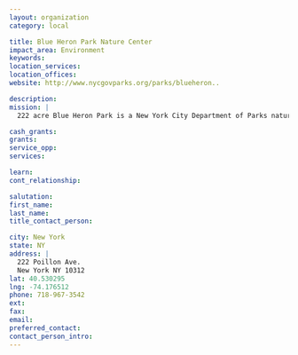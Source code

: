 ```yaml
---
layout: organization
category: local

title: Blue Heron Park Nature Center
impact_area: Environment
keywords: 
location_services: 
location_offices: 
website: http://www.nycgovparks.org/parks/blueheron..

description: 
mission: |
  222 acre Blue Heron Park is a New York City Department of Parks natural areas park which surrounds wetland ponds, swamps and streams which drain into the Raritan Bay. Organizaing programs to teach children and their families about nature

cash_grants: 
grants: 
service_opp: 
services: 

learn: 
cont_relationship: 

salutation: 
first_name: 
last_name: 
title_contact_person: 

city: New York
state: NY
address: |
  222 Poillon Ave.  
  New York NY 10312
lat: 40.530295
lng: -74.176512
phone: 718-967-3542
ext: 
fax: 
email: 
preferred_contact: 
contact_person_intro: 
---
```

